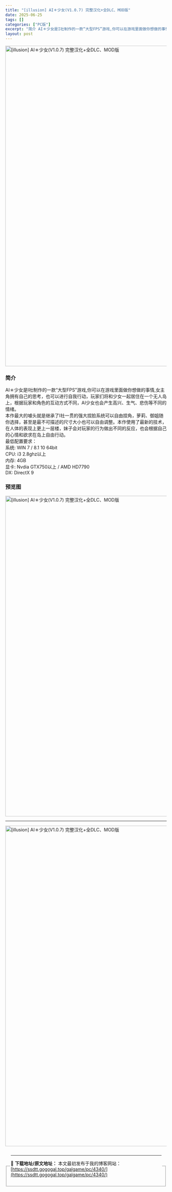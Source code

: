 ```yaml
---
title: "[illusion] AI＊少女(V1.0.7) 完整汉化+全DLC、MOD版"
date: 2025-06-25
tags: []
categories: ["PC版"]
excerpt: "简介 AI＊少女是I社制作的一款“大型FPS”游戏,你可以在游戏里面做你想做的事情,女主角拥有自己的思考，也可以进行自我行动，玩家们将和少女一起居住在一个无人岛上，根据玩家和角色的互动方式不同，AI少女也会产生高兴、生气、悲伤等不同的情绪。 本作最大的噱头就是继承了I社一贯的强大捏脸系统可以自由捏角&hellip;"
layout: post
---
```



<p><img decoding="async"   src="https://ssdtt.gogogal.top/wp-content/uploads/2025/06/f1328-00.webp" loading="lazy" alt="[illusion] AI＊少女(V1.0.7) 完整汉化+全DLC、MOD版" style="display: block; margin-left: auto; margin-right: auto; width: 1000px;" /></p>
<div>
<h3>简介</h3>
</p></div>
<p> AI＊少女是I社制作的一款“大型FPS”游戏,你可以在游戏里面做你想做的事情,女主角拥有自己的思考，也可以进行自我行动，玩家们将和少女一起居住在一个无人岛上，根据玩家和角色的互动方式不同，AI少女也会产生高兴、生气、悲伤等不同的情绪。<br />    本作最大的噱头就是继承了I社一贯的强大捏脸系统可以自由捏角，萝莉、御姐随你选择，甚至是最不可描述的尺寸大小也可以自由调整。本作使用了最新的技术，在人体的表现上更上一层楼，妹子会对玩家的行为做出不同的反应，也会根据自己的心情和欲求在岛上自由行动。<br /> 最低配置要求：<br /> 系统: WIN 7 / 8.1 10 64bit<br /> CPU: i3 2.8ghz以上<br /> 内存: 4GB<br /> 显卡: Nvdia GTX750以上 / AMD HD7790<br /> DX: DirectX 9</p>
<h3>预览图</h3>
<p><img decoding="async"   src="https://ssdtt.gogogal.top/wp-content/uploads/2025/06/c3f92-01.webp" loading="lazy" alt="[illusion] AI＊少女(V1.0.7) 完整汉化+全DLC、MOD版" style="display: block; margin-left: auto; margin-right: auto; width: 1000px;" /></p>
<hr />
<p><img decoding="async"   src="https://ssdtt.gogogal.top/wp-content/uploads/2025/06/b9760-02.webp" loading="lazy" alt="[illusion] AI＊少女(V1.0.7) 完整汉化+全DLC、MOD版" style="display: block; margin-left: auto; margin-right: auto; width: 1000px;" /></p>
<div></div>
<fieldset>
<legend>


---
📖 **下载地址/原文地址：** 本文最初发布于我的博客网站：[https://ssdtt.gogogal.top/galgame/pc/4340/](https://ssdtt.gogogal.top/galgame/pc/4340/)
